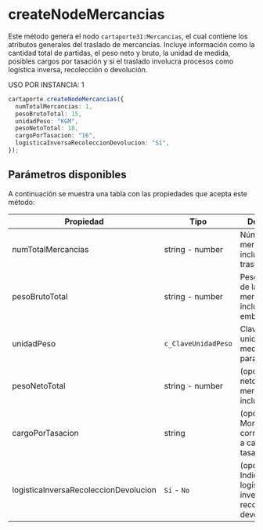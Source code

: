 # createNodeMercancias

Este método genera el nodo `cartaporte31:Mercancias`, el cual contiene los atributos generales del traslado de mercancías.
Incluye información como la cantidad total de partidas, el peso neto y bruto, la unidad de medida, posibles cargos por tasación y si el traslado involucra procesos como logística inversa, recolección o devolución.

USO POR INSTANCIA: 1

```ts
cartaporte.createNodeMercancias({
  numTotalMercancias: 1,
  pesoBrutoTotal: 15,
  unidadPeso: "KGM",
  pesoNetoTotal: 18,
  cargoPorTasacion: "16",
  logisticaInversaRecoleccionDevolucion: "Sí",
});
```

## Parámetros disponibles

A continuación se muestra una tabla con las propiedades que acepta este método:

| Propiedad                             | Tipo                | Descripción                                                           |
| ------------------------------------- | ------------------- | --------------------------------------------------------------------- |
| numTotalMercancias                    | string - number     | Número total de mercancías incluidas en el traslado.                  |
| pesoBrutoTotal                        | string - number     | Peso bruto total de las mercancías, incluyendo embalaje.              |
| unidadPeso                            | `c_ClaveUnidadPeso` | Clave de la unidad de medida utilizada para los pesos.                |
| pesoNetoTotal                         | string - number     | (opcional) Peso neto total de las mercancías, sin incluir embalaje.   |
| cargoPorTasacion                      | string              | (opcional) Monto correspondiente a cargos por tasación.               |
| logisticaInversaRecoleccionDevolucion | `Sí` - `No`         | (opcional) Indica si hay logística inversa, recolección o devolución. |

<!-- ## Lista de errores

Vaya a la seccion <a href="/docs/v3.0/validador/lista-de-errores#mercancias">`Lista de errores:Mercancias`</a> para tener la lista de errores que se puede generar. -->
